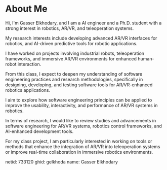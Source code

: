 # About Me

Hi, I'm Gasser Elkhodary, and I am a AI engineer and a Ph.D. student with a strong interest in robotics, AR/VR, and teleoperation systems.

My research interests include developing advanced AR/VR interfaces for robotics, and AI-driven predictive tools for robotic applications.

I have worked on projects involving industrial robots, teleoperation frameworks, and immersive AR/VR environments for enhanced human-robot interaction.

From this class, I expect to deepen my understanding of software engineering practices and research methodologies, specifically in designing, developing, and testing software tools for AR/VR-enhanced robotics applications.

I aim to explore how software engineering principles can be applied to improve the usability, interactivity, and performance of AR/VR systems in robotics.

In terms of research, I would like to review studies and advancements in software engineering for AR/VR systems, robotics control frameworks, and AI-enhanced development tools.

For my class project, I am particularly interested in working on tools or methods that enhance the integration of AR/VR into teleoperation systems or improve real-time collaboration in immersive robotics environments.


netid: 733120
ghid: gelkhoda
name: Gasser Elkhodary
